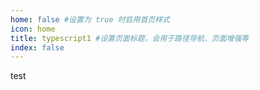 ```yaml
---
home: false #设置为 true 时启用首页样式
icon: home
title: typescript1 #设置页面标题，会用于路径导航、页面增强等
index: false
---
```








test